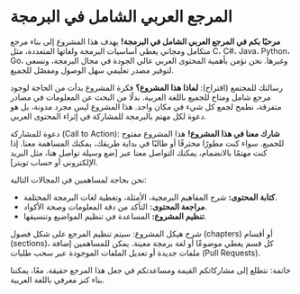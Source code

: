# المرجع العربي الشامل في البرمجة

**مرحبًا بكم في المرجع العربي الشامل في البرمجة!**
يهدف هذا المشروع إلى بناء مرجع متكامل ومجاني يغطي أساسيات البرمجة ولغاتها المتعددة، مثل C، C#، Java، Python، Go، وغيرها. نحن نؤمن بأهمية المحتوى العربي عالي الجودة في مجال البرمجة، ونسعى لتوفير مصدر تعليمي سهل الوصول ومفصّل للجميع.

رسالتك للمجتمع (اقتراح):
**لماذا هذا المشروع؟**
فكرة المشروع بدأت من الحاجة لوجود مرجع شامل ومتاح للجميع باللغة العربية. بدلًا من البحث عن المعلومات في مصادر متفرقة، نطمح لجمع كل شيء في مكان واحد. هذا المشروع ليس مجرد مدونة، بل هو دعوة لكل مهتم بالبرمجة للمشاركة في إثراء المحتوى العربي.

دعوة للمشاركة (Call to Action):
**شارك معنا في هذا المشروع!**
هذا المشروع مفتوح للجميع. سواء كنت مطورًا محترفًا أو طالبًا في بداية طريقك، يمكنك المساهمة معنا. إذا كنت مهتمًا بالانضمام، يمكنك التواصل معنا عبر [ضع وسيلة تواصل هنا، مثل البريد الإلكتروني أو حساب تويتر].

نحن بحاجة لمساهمين في المجالات التالية:
* **كتابة المحتوى:** شرح المفاهيم البرمجية، الأمثلة، وتغطية لغات البرمجة المختلفة.
* **مراجعة المحتوى:** التأكد من دقة المعلومات وصحة الأكواد.
* **تنظيم المشروع:** المساعدة في تنظيم المواضيع وتنسيقها.

شرح هيكل المشروع:
سيتم تنظيم المرجع على شكل فصول (chapters) أو أقسام (sections)، كل قسم يغطي موضوعًا أو لغة برمجة معينة.  يمكن للمساهمين إضافة ملفات جديدة أو تعديل الملفات الموجودة عبر سحب طلبات (Pull Requests).

خاتمة:
نتطلع إلى مشاركاتكم القيمة ومساعدتكم في جعل هذا المرجع حقيقة. معًا، يمكننا بناء كنز معرفي باللغة العربية.


